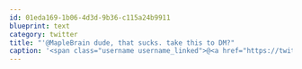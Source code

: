```yaml
---
id: 01eda169-1b06-4d3d-9b36-c115a24b9911
blueprint: text
category: twitter
title: "'@MapleBrain dude, that sucks. take this to DM?"
caption: '<span class="username username_linked">@<a href="https://twitter.com/MapleBrain" title="Andy">MapleBrain</a></span> dude, that sucks. take this to DM?'
---
```

